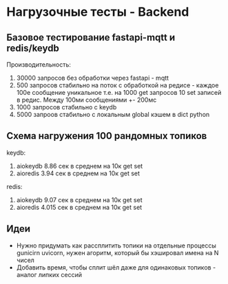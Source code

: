 # Нагрузочные тесты - Backend

## Базовое тестирование fastapi-mqtt и redis/keydb

Производительность:
1. 30000 запросов без обработки через fastapi - mqtt
2. 500 запросов стабильно на поток с обработкой на редисе - каждое 100е сообщение уникальное т.е. на 1000 get запросов 10 set записей в редис. Между 100ми сообщениями +- 200мс
3. 1000 запросов стабильно с keydb
4. 5000 запроов стабильно с локальным global кэшем в dict python

## Cхема нагружения 100 рандомных топиков

keydb:
1. aiokeydb 8.86 сек в среднем на 10к get set
2. aioredis 3.94 cек в среднем на 10к get set

redis:
1. aiokeydb 9.07 сек в среднем на 10к get set
2. aioredis 4.015 cек в среднем на 10к get set

## Идеи

- Нужно придумать как рассплитить топики на отдельные процессы gunicirn uvicorn, нужен агоритм, который бы хэшировал имена на N чисел
- Добавить время, чтобы сплит шëл даже для одинаковых топиков - аналог липких сессий
